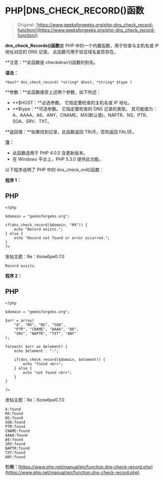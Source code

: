 # PHP|DNS_CHECK_RECORD()函数

> Original: [https://www.geeksforgeeks.org/php-dns_check_record-function/](https://www.geeksforgeeks.org/php-dns_check_record-function/)

**dns_check_Records()函数**是 PHP 中的一个内置函数，用于检查与主机名或 IP 地址对应的 DNS 记录。 此函数可用于验证域名是否存在。

**注意：**此函数是 checkdnsrr()函数的别名。

**语法：**

```
*bool* dns_check_record( *string* $host, *string* $type )
```

**参数：**此函数接受上述两个参数，如下所述：

*   **$HOST：**必选参数。 它指定要检查的主机名或 IP 地址。
*   **$type：**可选参数。 它指定要检查的 DNS 记录的类型。 其可能值为：A、AAAA、A6、ANY、CNAME、MX(默认值)、NAPTR、NS、PTR、SOA、SRV、TXT。

**返回值：**如果找到记录，此函数返回 TRUE，否则返回 FALSE。

**注：**

*   此函数适用于 PHP 4.0.0 及更新版本。
*   在 Windows 平台上，PHP 5.3.0 提供此功能。

以下程序说明了 PHP 中的 dns_check_ord()函数：

**程序 1：**

## PHP

```
<?php

$domain = "geeksforgeks.org";

if(dns_check_record($domain, "MX")) {
    echo "Record exists.";
} else {
    echo "Record not found or error occurred.";
}
?>
```

发帖主题：Re：Колибри0.7.0

```
Record exists.
```

**程序 2：**

## PHP

```
<?php

$domain = "geeksforgeks.org";

$arr = array(
    "A", "MX", "NS", "SOA",
    "PTR", "CNAME", "AAAA", "A6",
    "SRV", "NAPTR", "TXT", "ANY"
);

foreach( $arr as $element) {
    echo $element . ":";

    if(dns_check_record($domain, $element)) {
        echo "found <br>";
    } else {
        echo "not found <br>";
    }
}

?>
```

发帖主题：Re：Колибри0.7.0

```
A:found
MX:found
NS:found
SOA:found
PTR:found
CNAME:found
AAAA:found
A6:found
SRV:found
NAPTR:found
TXT:found
ANY:found
```

**引用：**[https://www.php.net/manual/en/function.dns-check-record.php](https://www.php.net/manual/en/function.dns-check-record.php)